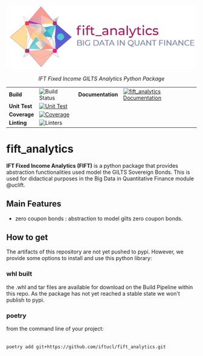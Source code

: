 <p align="center">
    <a href=""><img src="./docs/source/_static/fift_analytics_banner.png" alt="IFTGBanner-BigData-IFT"></a>
</p>
<p align="center">
    <em>IFT Fixed Income GILTS Analytics Python Package</em>
</p>

|||||
|--------------------------------|--------------------------------------|---------|-----|
|**Build**|![Build Status](https://github.com/iftucl/fift_analytics/actions/workflows/build.yml/badge.svg)|**Documentation**|[![fift_analytics Documentation](https://shields.io/badge/fift_analytics-Documentation-blue?logo=Sphinx)](https://iftucl.github.io/fift_analytics/)|
|**Unit Test**|[![Unit Test](https://github.com/iftucl/fift_analytics/actions/workflows/test.yml/badge.svg)](https://github.com/iftucl/fift_analytics/actions/workflows/test.yml)|
|**Coverage**|[![Coverage](https://codecov.io/github/iftucl/fift_analytics/coverage.svg?branch=main)](https://codecov.io/gh/iftucl/fift_analytics)|
|**Linting**|![Linters](https://github.com/iftucl/fift_analytics/actions/workflows/linting.yml/badge.svg)|

# fift_analytics

**IFT  Fixed Income Analytics (FIFT)** is a python package that provides abstraction functionalities used model the GILTS Sovereign Bonds. This is used for didactical purposes in the Big Data in Quantitative Finance module @uclift.

## Main Features

- zero coupon bonds : abstraction to model gilts zero coupon bonds.

## How to get

The artifacts of this repository are not yet pushed to pypi.
However, we provide some options to install and use this python library:

### whl built

the .whl and tar files are available for download on the Build Pipeline within this repo. As the package has not yet reached a stable state we won't publish to pypi.

### poetry

from the command line of your project:

```bash

poetry add git+https://github.com/iftucl/fift_analytics.git

```